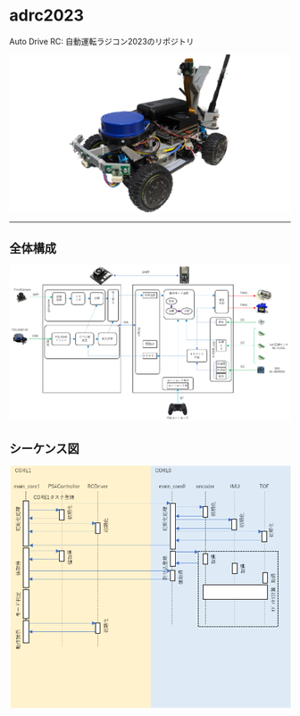 # adrc2023

Auto Drive RC: 自動運転ラジコン2023のリポジトリ

![](docs/adrc2023.png)

---

## 全体構成

![](docs/function_block.png)

## シーケンス図

![](docs/sequence_diagram.png)